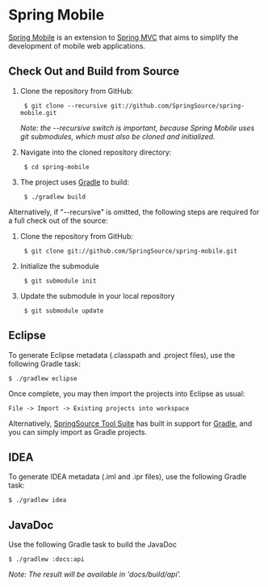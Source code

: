 # Spring Mobile

[Spring Mobile](http://www.springsource.org/spring-mobile) is an extension to [Spring MVC](http://static.springsource.org/spring/docs/current/spring-framework-reference/html/mvc.html) that aims to simplify the development of mobile web applications.

## Check Out and Build from Source

1. Clone the repository from GitHub:

		$ git clone --recursive git://github.com/SpringSource/spring-mobile.git

	_Note: the --recursive switch is important, because Spring Mobile uses
git submodules, which must also be cloned and initialized._

2. Navigate into the cloned repository directory:

		$ cd spring-mobile

3. The project uses [Gradle](http://gradle.org/) to build:

		$ ./gradlew build

Alternatively, if "--recursive" is omitted, the following steps are required for a full check out of the source:

1. Clone the repository from GitHub:

		$ git clone git://github.com/SpringSource/spring-mobile.git

2. Initialize the submodule

		$ git submodule init

3. Update the submodule in your local repository

		$ git submodule update

## Eclipse

To generate Eclipse metadata (.classpath and .project files), use the following Gradle task:

	$ ./gradlew eclipse

Once complete, you may then import the projects into Eclipse as usual:

	File -> Import -> Existing projects into workspace

Alternatively, [SpringSource Tool Suite](http://www.springsource.com/developer/sts) has built in support for [Gradle](http://gradle.org/), and you can simply import as Gradle projects.

## IDEA

To generate IDEA metadata (.iml and .ipr files), use the following Gradle task:

	$ ./gradlew idea

## JavaDoc

Use the following Gradle task to build the JavaDoc

	$ ./gradlew :docs:api

_Note: The result will be available in 'docs/build/api'._

